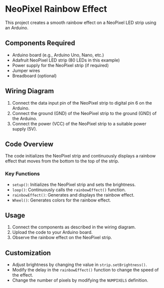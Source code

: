 
# NeoPixel Rainbow Effect

This project creates a smooth rainbow effect on a NeoPixel LED strip using an Arduino.

## Components Required

-   Arduino board (e.g., Arduino Uno, Nano, etc.)
-   Adafruit NeoPixel LED strip (80 LEDs in this example)
-   Power supply for the NeoPixel strip (if required)
-   Jumper wires
-   Breadboard (optional)

## Wiring Diagram

1.  Connect the data input pin of the NeoPixel strip to digital pin 6 on the Arduino.
2.  Connect the ground (GND) of the NeoPixel strip to the ground (GND) of the Arduino.
3.  Connect the power (VCC) of the NeoPixel strip to a suitable power supply (5V).

## Code Overview

The code initializes the NeoPixel strip and continuously displays a rainbow effect that moves from the bottom to the top of the strip.

### Key Functions

-   `setup()`: Initializes the NeoPixel strip and sets the brightness.
-   `loop()`: Continuously calls the  `rainbowEffect()`  function.
-   `rainbowEffect()`: Generates and displays the rainbow effect.
-   `Wheel()`: Generates colors for the rainbow effect.

## Usage

1.  Connect the components as described in the wiring diagram.
2.  Upload the code to your Arduino board.
3.  Observe the rainbow effect on the NeoPixel strip.

## Customization

-   Adjust brightness by changing the value in  `strip.setBrightness()`.
-   Modify the delay in the  `rainbowEffect()`  function to change the speed of the effect.
-   Change the number of pixels by modifying the  `NUMPIXELS`  definition.
